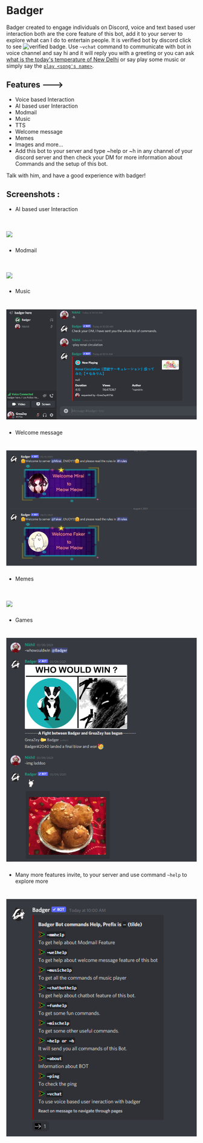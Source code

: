 
#                                       Badger

Badger created to engage individuals on Discord, voice and text based user interaction both are the core feature of this bot, add it to your server to explore what can I do to entertain people. It is verified bot by discord click to see ![verified badge]().
Use `~vchat` command to communicate with bot in voice channel and say hi and it will reply you with a greeting or you can ask [what is the today's temperature of New Delhi](https://github.com/GreaZeY/badger-discord-bot/blob/main/screenshots/temp.PNG) or say play some music or simply say the [`play <song's name>`](https://github.com/GreaZeY/badger-discord-bot/blob/main/screenshots/music.PNG).

## Features --->

* Voice based Interaction
* AI based user Interaction
* Modmail
* Music
* TTS
* Welcome message
* Memes
* Images and more...
* Add this bot to your server and type ~help or ~h in any channel of your discord server and then check your DM for more information about Commands and the setup of this bot.

Talk with him, and have a good experience with badger!

## Screenshots :
* AI based user Interaction
# ![](https://media.discordapp.net/attachments/804076014282997840/812109755547910174/unknown.png?width=596&height=701)
* Modmail
# ![](https://media.discordapp.net/attachments/804076014282997840/811972448312492072/unknown.png?width=529&height=525)
* Music
# ![](https://raw.githubusercontent.com/GreaZeY/badger-discord-bot/main/screenshots/music.PNG)
* Welcome message
# ![](https://raw.githubusercontent.com/GreaZeY/badger-discord-bot/main/screenshots/welcome.PNG)
* Memes
# ![](https://raw.githubusercontent.com/GreaZeY/badger-discord-bot/main/screenshots/memeandjoke.PNG)
* Games 
# ![](https://github.com/GreaZeY/badger-discord-bot/blob/main/screenshots/games.PNG?raw=true)
* Many more features invite, to your server and use command `~help` to explore more
# ![](https://raw.githubusercontent.com/GreaZeY/badger-discord-bot/main/screenshots/1.PNG)


